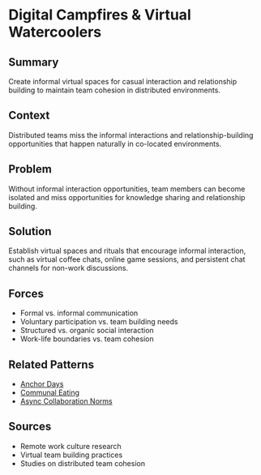 # Digital Campfires & Virtual Watercoolers

## Summary
Create informal virtual spaces for casual interaction and relationship building to maintain team cohesion in distributed environments.

## Context
Distributed teams miss the informal interactions and relationship-building opportunities that happen naturally in co-located environments.

## Problem
Without informal interaction opportunities, team members can become isolated and miss opportunities for knowledge sharing and relationship building.

## Solution
Establish virtual spaces and rituals that encourage informal interaction, such as virtual coffee chats, online game sessions, and persistent chat channels for non-work discussions.

## Forces
- Formal vs. informal communication
- Voluntary participation vs. team building needs
- Structured vs. organic social interaction
- Work-life boundaries vs. team cohesion

## Related Patterns
- [Anchor Days](anchor-days.md)
- [Communal Eating](../temporal/communal-eating.md)
- [Async Collaboration Norms](async-collaboration-norms.md)

## Sources
- Remote work culture research
- Virtual team building practices
- Studies on distributed team cohesion